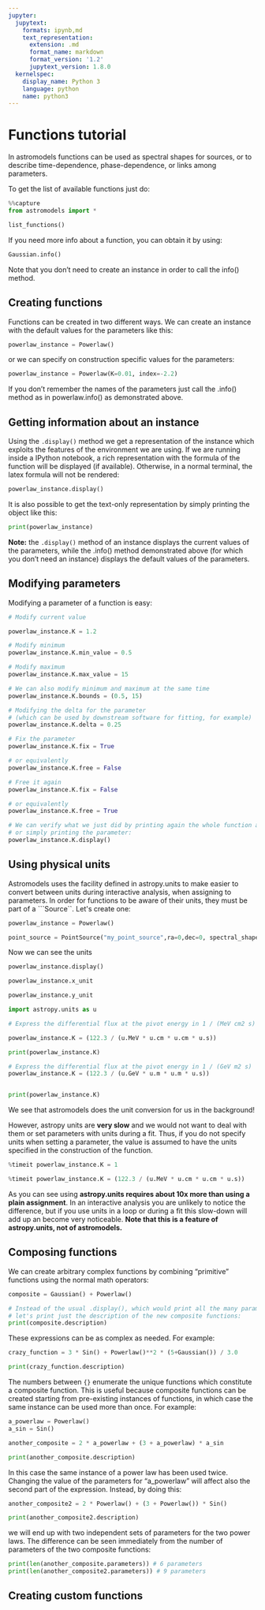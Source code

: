 ```yaml
---
jupyter:
  jupytext:
    formats: ipynb,md
    text_representation:
      extension: .md
      format_name: markdown
      format_version: '1.2'
      jupytext_version: 1.8.0
  kernelspec:
    display_name: Python 3
    language: python
    name: python3
---
```


# Functions tutorial

In astromodels functions can be used as spectral shapes for sources, or to describe time-dependence, phase-dependence, or links among parameters.

To get the list of available functions just do:

```python
%%capture
from astromodels import *
```

```python
list_functions()
```

If you need more info about a function, you can obtain it by using:

```python
Gaussian.info()
```

Note that you don’t need to create an instance in order to call the info() method.


## Creating functions

Functions can be created in two different ways. We can create an instance with the default values for the parameters like this:

```python
powerlaw_instance = Powerlaw()
```

or we can specify on construction specific values for the parameters:

```python
powerlaw_instance = Powerlaw(K=0.01, index=-2.2)
```

If you don’t remember the names of the parameters just call the .info() method as in powerlaw.info() as demonstrated above.


## Getting information about an instance

Using the ```.display()``` method we get a representation of the instance which exploits the features of the environment we are using. If we are running inside a IPython notebook, a rich representation with the formula of the function will be displayed (if available). Otherwise, in a normal terminal, the latex formula will not be rendered:

```python
powerlaw_instance.display()
```

It is also possible to get the text-only representation by simply printing the object like this:

```python
print(powerlaw_instance)
```

<div class="alert alert-info">

**Note:** the ```.display()``` method of an instance displays the current values of the parameters, while the .info() method demonstrated above (for which you don’t need an instance) displays the default values of the parameters.

</div>




## Modifying parameters

Modifying a parameter of a function is easy:

```python
# Modify current value

powerlaw_instance.K = 1.2

# Modify minimum
powerlaw_instance.K.min_value = 0.5

# Modify maximum
powerlaw_instance.K.max_value = 15

# We can also modify minimum and maximum at the same time
powerlaw_instance.K.bounds = (0.5, 15)

# Modifying the delta for the parameter
# (which can be used by downstream software for fitting, for example)
powerlaw_instance.K.delta = 0.25

# Fix the parameter
powerlaw_instance.K.fix = True

# or equivalently
powerlaw_instance.K.free = False

# Free it again
powerlaw_instance.K.fix = False

# or equivalently
powerlaw_instance.K.free = True

# We can verify what we just did by printing again the whole function as shown above,
# or simply printing the parameter:
powerlaw_instance.K.display()
```

## Using physical units

Astromodels uses the facility defined in astropy.units to make easier to convert between units during interactive analysis, when assigning to parameters. In order for functions to be aware of their units, they must be part of a ```Source``. Let's create one:

```python
powerlaw_instance = Powerlaw()

point_source = PointSource("my_point_source",ra=0,dec=0, spectral_shape=powerlaw_instance)
```

Now we can see the units

```python
powerlaw_instance.display()
```

```python
powerlaw_instance.x_unit
```

```python
powerlaw_instance.y_unit
```

```python
import astropy.units as u

# Express the differential flux at the pivot energy in 1 / (MeV cm2 s)

powerlaw_instance.K = (122.3 / (u.MeV * u.cm * u.cm * u.s))

print(powerlaw_instance.K)

# Express the differential flux at the pivot energy in 1 / (GeV m2 s)
powerlaw_instance.K = (122.3 / (u.GeV * u.m * u.m * u.s))


print(powerlaw_instance.K)
```

We see that astromodels does the unit conversion for us in the background!

However, astropy units are **very slow** and we would not want to deal with them or set parameters with units during a fit. Thus, if you do not specify units when setting a parameter, the value is assumed to have the units specified in the construction of the function. 

```python
%timeit powerlaw_instance.K = 1
```

```python
%timeit powerlaw_instance.K = (122.3 / (u.MeV * u.cm * u.cm * u.s))
```

As you can see using **astropy.units requires about 10x more than using a plain assignment**. In an interactive analysis you are unlikely to notice the difference, but if you use units in a loop or during a fit this slow-down will add up an become very noticeable. **Note that this is a feature of astropy.units, not of astromodels.**


## Composing functions

We can create arbitrary complex functions by combining “primitive” functions using the normal math operators:

```python
composite = Gaussian() + Powerlaw()

# Instead of the usual .display(), which would print all the many parameters,
# let's print just the description of the new composite functions:
print(composite.description)
```

These expressions can be as complex as needed. For example:

```python
crazy_function = 3 * Sin() + Powerlaw()**2 * (5+Gaussian()) / 3.0

print(crazy_function.description)
```

The numbers between ```{}``` enumerate the unique functions which constitute a composite function. This is useful because composite functions can be created starting from pre-existing instances of functions, in which case the same instance can be used more than once. For example:

```python
a_powerlaw = Powerlaw()
a_sin = Sin()

another_composite = 2 * a_powerlaw + (3 + a_powerlaw) * a_sin

print(another_composite.description)
```

In this case the same instance of a power law has been used twice. Changing the value of the parameters for “a_powerlaw” will affect also the second part of the expression. Instead, by doing this:

```python
another_composite2 = 2 * Powerlaw() + (3 + Powerlaw()) * Sin()

print(another_composite2.description)
```

we will end up with two independent sets of parameters for the two power laws. The difference can be seen immediately from the number of parameters of the two composite functions:

```python
print(len(another_composite.parameters)) # 6 parameters
print(len(another_composite2.parameters)) # 9 parameters
```

## Creating custom functions

```python

```
